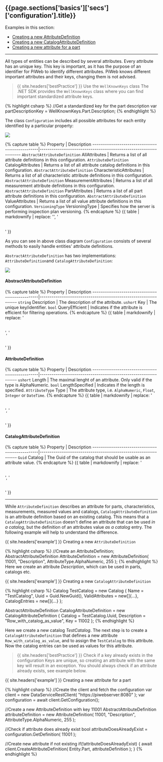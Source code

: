 <h2 id="{{page.sections['basics']['secs']['configuration'].anchor}}">{{page.sections['basics']['secs']['configuration'].title}}</h2>

Examples in this section:
+ [Creating a new AttributeDefinition](#-example--creating-a-new-attributedefinition)
+ [Creating a new CatalogAttributeDefinition](#-example--creating-a-new-catalogattributedefinition)
+ [Creating a new attribute for a part](#-example--creating-a-new-attribute-for-a-part)
<hr>

All types of entities can be described by several attributes.
Every attribute has an unique key. This key is important, as it has the purpose of an identifier for PiWeb to identify different attributes. PiWeb knows different important attributes and their keys, changing them is not advised.

>{{ site.headers['bestPractice'] }} Use the `WellKnownKeys` class
The .NET SDK provides the `WellKnownKeys` class where you can find important standardized attribute keys.

{% highlight csharp %}
//Get a standardized key for the part description
var partDescriptionKey = WellKnownKeys.Part.Description;
{% endhighlight %}

The class `Configuration` includes all possible attributes for each entity identified by a particular property:

<img src="/PiWeb-Api/images/configuration-schema.png" class="img-responsive center-block">

{% capture table %}
Property                                          | Description
--------------------------------------------------|--------------------------------------------------------------------
<nobr><code>AbstractAttributeDefinition</code> AllAttributes</nobr>  | Returns a list of all attribute definitions in this configuration.
<nobr><code>AttributeDefinition</code> CatalogAttributes</nobr>  | Returns a list of all attribute catalog definitions in this configuration.
<nobr><code>AbstractAttributeDefinition</code> CharacteristicAttributes</nobr>  | Returns a list of all characteristic attribute definitions in this configuration.
<nobr><code>AbstractAttributeDefinition</code> MeasurementAttributes</nobr>  | Returns a list of all measurement attribute definitions in this configuration.
<nobr><code>AbstractAttributeDefinition</code> PartAttributes</nobr>  | Returns a list of all part attribute definitions in this configuration.
<nobr><code>AbstractAttributeDefinition</code> ValueAttributes</nobr>  | Returns a list of all value attribute definitions in this configuration.
<nobr><code>VersioningType</code> VersioningType</nobr> | Specifies how the server is performing inspection plan versioning.
{% endcapture %}
{{ table | markdownify | replace: '<table>', '<table class="table table-hover">' }}

As you can see in above class diagram `Configuration` consists of several methods to easily handle entities' attribute definitions.

`AbstractAttributeDefinition` has two implementations: `AttributeDefinition`and `CatalogAttributeDefinition`:

<img src="/PiWeb-Api/images/attributedefinition-schema.png" class="img-responsive center-block">

#### AbstractAttributeDefinition
{% capture table %}
Property                                          | Description
--------------------------------------------------|------------------------------------------------------------------
`string` Description | The description of the attribute.
`ushort` Key | The unique key/identifier.
`bool` QueryEfficient | Indicates if the attribute is efficient for filtering operations.
{% endcapture %}
{{ table | markdownify | replace: '<table>', '<table class="table table-hover">' }}

#### AttributeDefinition
{% capture table %}
Property                                          | Description
--------------------------------------------------|------------------------------------------------------------------
`ushort` Length | The maximal lenght of an attribute. Only valid if the type is AlphaNumeric.
`bool` LengthSpecified | Indicates if the length is specified.
`AttributeType` Type | The attribute type, i.e. `AlphaNumeric`, `Float`, `Integer` or `DateTime`.
{% endcapture %}
{{ table | markdownify | replace: '<table>', '<table class="table table-hover">' }}

#### CatalogAttributeDefinition
{% capture table %}
Property                                          | Description
--------------------------------------------------|------------------------------------------------------------------
`Guid` Catalog | The Guid of the catalog that should be usable as an attribute value.
{% endcapture %}
{{ table | markdownify | replace: '<table>', '<table class="table table-hover">' }}
<hr>

While `AttributeDefinition` describes an attribute for parts, characteristics, measurements, measured values and catalogs, `CatalogAttributeDefinition` is an attribute definition based on an existing catalog. This means that a `CatalogAttributeDefinition` doesn't define an attribute that can be used *in a catalog*, but the definition of an attributes value *as a catalog* entry. The following example will help to understand the difference.

{{ site.headers['example'] }} Creating a new `AttributeDefinition`

{% highlight csharp %}
//Create an AttributeDefinition;
AbstractAttributeDefinition AttributeDefinition = new AttributeDefinition( 11001, "Description", AttributeType.AlphaNumeric, 255 );
{% endhighlight %}
Here we create an attribute *Description*, which can be used in parts, catalogs etc.

{{ site.headers['example'] }} Creating a new `CatalogAttributeDefinition`

{% highlight csharp %}
Catalog TestCatalog = new Catalog
{
  Name = "TestCatalog",
  Uuid = Guid.NewGuid(),
  ValidAttributes = new[]{...},
  CatalogEntries = new[]{...}
};

AbstractAttributeDefinition CatalogAttributeDefinition = new CatalogAttributeDefinition
{
  Catalog = TestCatalog.Uuid,
  Description = "Row_with_catalog_as_value",
  Key = 11002
};
{% endhighlight %}

Here we create a new catalog *TestCatalog*. The next step is to create a `CatalogAttributeDefinition` that defines a new attribute `Row_with_catalog_as_value`, and to assign the `TestCatalog` to this attribute. Now the catalog entries can be used as values for this attribute.

>{{ site.headers['bestPractice'] }} Check if a key already exists in the configuration
Keys are unique, so creating an attribute with the same key will result in an exception. You should always check if an attribute already exists, see example below.

{{ site.headers['example'] }} Creating a new attribute for a part

{% highlight csharp %}
//Create the client and fetch the configuration
var client = new DataServiceRestClient( "https://piwebserver:8080" );
var configuration = await client.GetConfiguration();

//Create a new AttributeDefinition with key 11001
AbstractAttributeDefinition attributeDefinition = new AttributeDefinition( 11001, "Description", AttributeType.AlphaNumeric, 255 );

//Check if attribute does already exist
bool attributeDoesAlreadyExist = configuration.GetDefinition( 11001 );

//Create new attribute if not existing
if(!attributeDoesAlreadyExist)
{
await client.CreateAttributeDefinition( Entity.Part, attributeDefinition );
}
{% endhighlight %}
